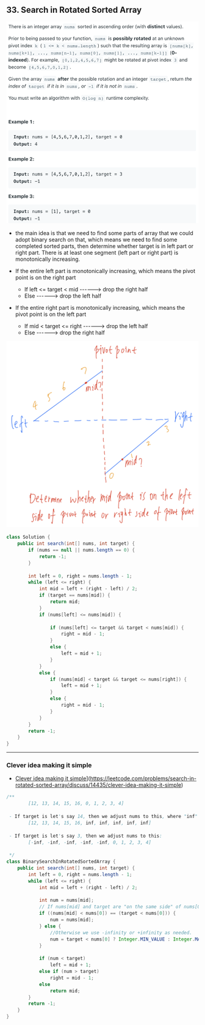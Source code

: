 ## 33. Search in Rotated Sorted Array
![](img/2022-05-22-21-09-41.png)

-  the main idea is that we need to find some parts of array that we could adopt
   binary search on that, which means we need to find some completed sorted parts, 
   then determine whether target is in left part or right part. There is at least one 
   segment (left part or right part) is monotonically increasing.

- If the entire left part is monotonically increasing, which means the pivot point is 
  on the right part
  - If left <= target < mid ------> drop the right half
  - Else ------> drop the left half
- If the entire right part is monotonically increasing, which means the pivot point 
  is on the left part
  - If mid < target <= right ------> drop the left half
  - Else ------> drop the right half

![](img/2022-05-23-13-09-22.png)

```java
class Solution {
    public int search(int[] nums, int target) {
        if (nums == null || nums.length == 0) {
            return -1;
        }

        int left = 0, right = nums.length - 1;
        while (left <= right) {
            int mid = left + (right - left) / 2;
            if (target == nums[mid]) {
                return mid;
            }
            if (nums[left] <= nums[mid]) {

                if (nums[left] <= target && target < nums[mid]) {
                    right = mid - 1;
                }
                else {
                    left = mid + 1;
                }
            }
            else {
                if (nums[mid] < target && target <= nums[right]) {
                    left = mid + 1;
                }
                else {
                    right = mid - 1;
                }
            }
        }
        return -1;
    }
}
```

---

### Clever idea making it simple
- [Clever idea making it simple]([)](https://leetcode.com/problems/search-in-rotated-sorted-array/discuss/14435/clever-idea-making-it-simple)


```java
/**
        [12, 13, 14, 15, 16, 0, 1, 2, 3, 4]

 - If target is let's say 14, then we adjust nums to this, where "inf" means infinity:
        [12, 13, 14, 15, 16, inf, inf, inf, inf, inf]

 - If target is let's say 3, then we adjust nums to this:
        [-inf, -inf, -inf, -inf, -inf, 0, 1, 2, 3, 4]

 */
class BinarySearchInRotatedSortedArray {
    public int search(int[] nums, int target) {
        int left = 0, right = nums.length - 1;
        while (left <= right) {
            int mid = left + (right - left) / 2;

            int num = nums[mid];
            // If nums[mid] and target are "on the same side" of nums[0], we just take nums[mid].
            if ((nums[mid] < nums[0]) == (target < nums[0])) {
                num = nums[mid];
            } else {
                //Otherwise we use -infinity or +infinity as needed.
                num = target < nums[0] ? Integer.MIN_VALUE : Integer.MAX_VALUE;
            }

            if (num < target)
                left = mid + 1;
            else if (num > target)
                right = mid - 1;
            else
                return mid;
        }
        return -1;
    }
}
```